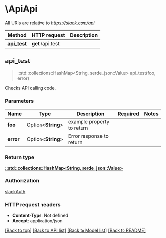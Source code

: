 # \ApiApi

All URIs are relative to *https://slack.com/api*

Method | HTTP request | Description
------------- | ------------- | -------------
[**api_test**](ApiApi.md#api_test) | **get** /api.test | 



## api_test

> ::std::collections::HashMap<String, serde_json::Value> api_test(foo, error)


Checks API calling code.

### Parameters


Name | Type | Description  | Required | Notes
------------- | ------------- | ------------- | ------------- | -------------
**foo** | Option<**String**> | example property to return |  |
**error** | Option<**String**> | Error response to return |  |

### Return type

[**::std::collections::HashMap<String, serde_json::Value>**](serde_json::Value.md)

### Authorization

[slackAuth](../README.md#slackAuth)

### HTTP request headers

- **Content-Type**: Not defined
- **Accept**: application/json

[[Back to top]](#) [[Back to API list]](../README.md#documentation-for-api-endpoints) [[Back to Model list]](../README.md#documentation-for-models) [[Back to README]](../README.md)

